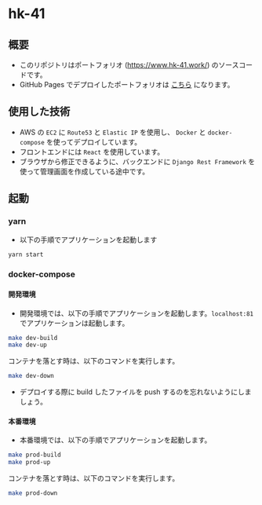 # hk-41

## 概要

- このリポジトリはポートフォリオ (https://www.hk-41.work/) のソースコードです。
- GitHub Pages でデプロイしたポートフォリオは [こちら](dilmnqvovpnmlib.github.io/dilmnqvovpnmlib/) になります。

## 使用した技術

- AWS の `EC2` に `Route53` と `Elastic IP` を使用し、 `Docker` と `docker-compose` を使ってデプロイしています。
- フロントエンドには `React` を使用しています。
- ブラウザから修正できるように、バックエンドに `Django Rest Framework` を使って管理画面を作成している途中です。

## 起動

### yarn

- 以下の手順でアプリケーションを起動します

```bash
yarn start
```

### docker-compose

#### 開発環境

- 開発環境では、以下の手順でアプリケーションを起動します。`localhost:81` でアプリケーションは起動します。

```bash
make dev-build
make dev-up
```

コンテナを落とす時は、以下のコマンドを実行します。

```bash
make dev-down
```

- デプロイする際に build したファイルを push するのを忘れないようにしましょう。

#### 本番環境

- 本番環境では、以下の手順でアプリケーションを起動します。

```bash
make prod-build
make prod-up
```

コンテナを落とす時は、以下のコマンドを実行します。

```bash
make prod-down
```
